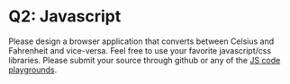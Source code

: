 # Q2: Javascript

Please design a browser application that converts between Celsius and Fahrenheit and vice-versa.
Feel free to use your favorite javascript/css libraries. Please submit your source through github or any of the [JS code playgrounds](https://www.sitepoint.com/7-code-playgrounds/).
